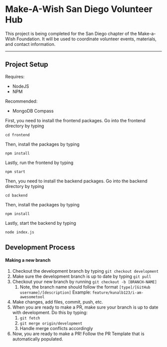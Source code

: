 # Make-A-Wish San Diego Volunteer Hub
This project is being completed for the San Diego chapter of the Make-a-Wish Foundation. It will be used to coordinate volunteer events, materials, and contact information.

---
## Project Setup

Requires:
- NodeJS
- NPM
  
Recommended:
- MongoDB Compass


First, you need to install the frontend packages. Go into the frontend directory by typing

```cd frontend```

Then, install the packages by typing

```npm install```

Lastly, run the frontend by typing 

```npm start```



Then, you need to install the backend packages. Go into the backend directory by typing

```cd backend```

Then, install the packages by typing

```npm install```

Lastly, start the backend by typing 

```node index.js```


## Development Process

#### Making a new branch
1. Checkout the development branch by typing ```git checkout development```
2. Make sure the development branch is up to date by typing ```git pull```
3. Checkout your new branch by running ```git checkout -b [BRANCH-NAME]```
   1. Note, the branch name should follow the format ```[type]/[GitHub username]/[description]```
        Example: ```feature/kunalb123/i-am-awesometool```
4. Make changes, add files, commit, push, etc.
5. When you are ready to make a PR, make sure your branch is up to date with development. Do this by typing:
   1. ```git fetch```
   2. ```git merge origin/development```
   3. Handle merge conflicts accordingly
6. Now, you are ready to make a PR! Follow the PR Template that is automatically populated.
